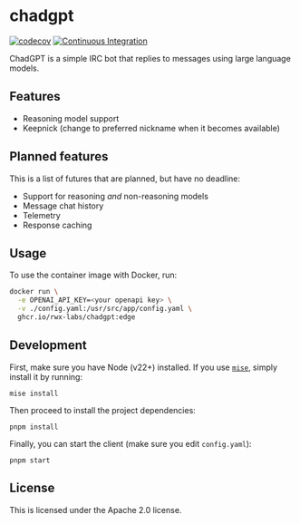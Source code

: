 # chadgpt

[![codecov](https://codecov.io/gh/rwx-labs/chadgpt/branch/main/graph/badge.svg?token=KOF6J4K4AW)](https://codecov.io/gh/rwx-labs/chadgpt)
[![Continuous Integration](https://github.com/rwx-labs/chadgpt/actions/workflows/continuous-integration.yaml/badge.svg)](https://github.com/rwx-labs/chadgpt/actions/workflows/continuous-integration.yaml)

ChadGPT is a simple IRC bot that replies to messages using large language models.

## Features

* Reasoning model support
* Keepnick (change to preferred nickname when it becomes available)

## Planned features

This is a list of futures that are planned, but have no deadline:

* Support for reasoning *and* non-reasoning models
* Message chat history
* Telemetry
* Response caching

## Usage

To use the container image with Docker, run:

```bash
docker run \
  -e OPENAI_API_KEY=<your openapi key> \
  -v ./config.yaml:/usr/src/app/config.yaml \
  ghcr.io/rwx-labs/chadgpt:edge
```

## Development

First, make sure you have Node (v22+) installed. If you use [`mise`][mise],
simply install it by running:

```
mise install
```

Then proceed to install the project dependencies:

```
pnpm install
```

Finally, you can start the client (make sure you edit `config.yaml`):

```
pnpm start
```

[mise]: https://mise.jdx.dev/getting-started.html

## License

This is licensed under the Apache 2.0 license.
